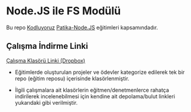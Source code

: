 # Node.JS ile FS Modülü

Bu repo [Kodluyoruz](https://www.kodluyoruz.org) [Patika-Node.JS](https://app.patika.dev/courses/nodejs) eğitimleri kapsamındadır.

## Çalışma İndirme Linki

[Çalışma Klasörü Linki (Dropbox)]()

* Eğitimlerde oluşturulan projeler ve ödevler kategorize edilerek tek bir repo (eğitim reposu) içerisinde klasörlenmiştir.

* İlgili çalışmalara ait klasörlerin eğitmen/denetmenlerce rahatça indirilerek incelenebilmesi için kendine ait depolama/bulut linkleri yukarıdaki gibi verilmiştir.

